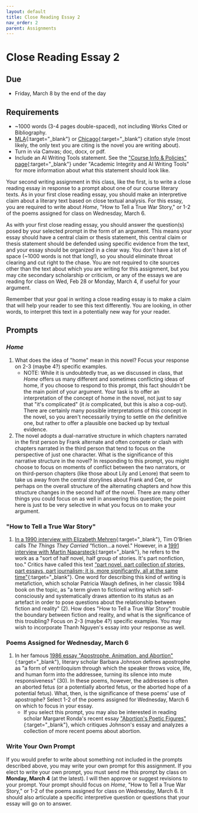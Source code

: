 ```yaml
---
layout: default
title: Close Reading Essay 2
nav_order: 2
parent: Assignments
---
```

# Close Reading Essay 2
## Due
- Friday, March 8 by the end of the day

## Requirements
- ~1000 words (3-4 pages double-spaced), not including Works Cited or Bibliography.
- [MLA](https://owl.purdue.edu/owl/research_and_citation/mla_style/mla_formatting_and_style_guide/mla_formatting_and_style_guide.html){:target="_blank"} or [Chicago](https://owl.purdue.edu/owl/research_and_citation/chicago_manual_17th_edition/cmos_formatting_and_style_guide/chicago_manual_of_style_17th_edition.html){:target="_blank"} citation style (most likely, the only text you are citing is the novel you are writing about).
- Turn in via Canvas; doc, docx, or pdf.
- Include an AI Writing Tools statement. See the ["Course Info & Policies" page](https://lindsaythomas.net/engl3630s24/course-info-policies.html#academic-integrity-and-ai-writing-tools){:target="_blank"} under "Academic Integrity and AI Writing Tools" for more information about what this statement should look like.

Your second writing assignment in this class, like the first, is to write a close reading essay in response to a prompt about one of our course literary texts. As in your first close reading essay, you should make an interpretive claim about a literary text based on close textual analysis. For this essay, you are required to write about *Home*, "How to Tell a True War Story," or 1-2 of the poems assigned for class on Wednesday, March 6.

As with your first close reading essay, you should answer the question(s) posed by your selected prompt in the form of an argument. This means your essay should have a central claim or thesis statement, this central claim or thesis statement should be defended using specific evidence from the text, and your essay should be organized in a clear way. You don't have a lot of space (~1000 words is not that long!), so you should eliminate throat clearing and cut right to the chase. You are not required to cite sources other than the text about which you are writing for this assignment, but you may cite secondary scholarship or criticism, or any of the essays we are reading for class on Wed, Feb 28 or Monday, March 4, if useful for your argument.

Remember that your goal in writing a close reading essay is to make a claim that will help your reader to see this text differently. You are looking, in other words, to interpret this text in a potentially new way for your reader.

## Prompts
### *Home*
1. What does the idea of "home" mean in this novel? Focus your response on 2-3 (maybe 4?) specific examples.
    - NOTE: While it is undoubtedly true, as we discussed in class, that *Home* offers us many different and sometimes conflicting ideas of home, if you choose to respond to this prompt, this fact shouldn't be the main point of your argument. Your task is to offer an interpretation of the concept of home in the novel, not just to say that "it's complicated" (it *is* complicated, but this is also a cop-out). There are certainly many possible interpretations of this concept in the novel, so you aren't necessarily trying to settle on *the* definitive one, but rather to offer a plausible one backed up by textual evidence.
2. The novel adopts a dual-narrative structure in which chapters narrated in the first person by Frank alternate and often compete or clash with chapters narrated in the third person that tend to focus on the perspective of just one character. What is the significance of this narrative structure in the novel? In responding to this prompt, you might choose to focus on moments of conflict between the two narrators, or on third-person chapters (like those about Lily and Lenore) that seem to take us away from the central storylines about Frank and Cee, or perhaps on the overall structure of the alternating chapters and how this structure changes in the second half of the novel. There are many other things you could focus on as well in answering this question; the point here is just to be very selective in what you focus on to make your argument.

### "How to Tell a True War Story"
1. [In a 1990 interview with Elizabeth Mehren](https://www.latimes.com/archives/la-xpm-1990-03-11-vw-490-story.html){:target="_blank"}, Tim O’Brien calls *The Things They Carried* “fiction...a novel." However, in a [1991 interview with Martin Naparsteck](https://www.jstor.org/stable/1208335?seq=8){:target="_blank"}, he refers to the work as a "sort of half novel, half group of stories. It's part nonfiction, too." Critics have called this text [“part novel, part collection of stories, part essays, part journalism; it is, more significantly, all at the same time"](https://www.proquest.com/docview/212447437?pq-origsite=gscholar&fromopenview=true&sourcetype=Scholarly%20Journals){:target="_blank"}. One word for describing this kind of writing is metafiction, which scholar Patricia Waugh defines, in her classic 1984 book on the topic, as "a term given to fictional writing which self-consciously and systematically draws attention to its status as an artefact in order to pose questions about the relationship between fiction and reality" (2). How does "How to Tell a True War Story" trouble the boundary between fiction and reality, and what is the significance of this troubling? Focus on 2-3 (maybe 4?) specific examples. You may wish to incorporate Thanh Nguyen's essay into your response as well.

### Poems Assigned for Wednesday, March 6
1. In her famous [1986 essay "Apostrophe, Animation, and Abortion"](https://www.sas.upenn.edu/~cavitch/pdf-library/Johnson_Apostrophe.pdf){:target="_blank"}, literary scholar Barbara Johnson defines apostrophe as "a form of ventriloquism through which the speaker throws voice, life, and human form into the addressee, turning its silence into mute responsiveness" (30). In these poems, however, the addressee is often an aborted fetus (or a potentially aborted fetus, or the aborted hope of a potential fetus). What, then, is the significance of these poems' use of apostrophe? Select 1-2 of the poems assigned for Wednesday, March 6 on which to focus in your essay.
    - If you select this prompt, you may also be interested in reading scholar Margaret Ronda's recent essay ["Abortion's Poetic Figures"](https://post45.org/2023/06/abortions-poetic-figures/){:target="_blank"}, which critiques Johnson's essay and analyzes a collection of more recent poems about abortion.

### Write Your Own Prompt
If you would prefer to write about something not included in the prompts described above, you may write your own prompt for this assignment. If you elect to write your own prompt, you must send me this prompt by class on **Monday, March 4** (at the latest). I will then approve or suggest revisions to your prompt. Your prompt should focus on *Home*, "How to Tell a True War Story," or 1-2 of the poems assigned for class on Wednesday, March 6. It should also articulate a specific interpretive question or questions that your essay will go on to answer.
